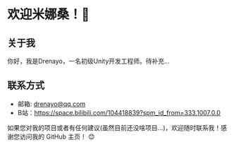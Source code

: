 # 欢迎米娜桑！👻

## 关于我
你好，我是Drenayo，一名初级Unity开发工程师。待补充...

## 联系方式
- 邮箱: drenayo@qq.com
- B站：https://space.bilibili.com/104418839?spm_id_from=333.1007.0.0

如果您对我的项目或者有任何建议(虽然目前还没啥项目...)，欢迎随时联系我！感谢您访问我的 GitHub 主页！ 😊
